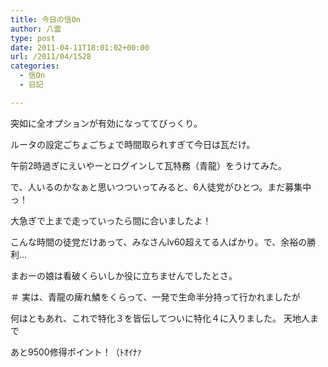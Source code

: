 ```yaml
---
title: 今日の信On
author: 八雲
type: post
date: 2011-04-11T18:01:02+00:00
url: /2011/04/1528
categories:
  - 信On
  - 日記

---
```

突如に全オプションが有効になっててびっくり。
  
ルータの設定ごちょごちょで時間取られすぎて今日は瓦だけ。
  
午前2時過ぎにえいやーとログインして瓦特務（青龍）をうけてみた。
  
で、人いるのかなぁと思いつついってみると、6人徒党がひとつ。まだ募集中っ！
  
大急ぎで上まで走っていったら間に合いましたよ！
  
こんな時間の徒党だけあって、みなさんlv60超えてる人ばかり。で、余裕の勝利…
  
まおーの娘は看破くらいしか役に立ちませんでしたとさ。
  
＃ 実は、青龍の痺れ鱗をくらって、一発で生命半分持って行かれましたが

何はともあれ、これで特化３を皆伝してついに特化４に入りました。 天地人まで
  
あと9500修得ポイント！（ﾄｵｲﾅｧ